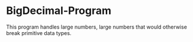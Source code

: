 # BigDecimal-Program
This program handles large numbers, large numbers that would otherwise break primitive data types.
